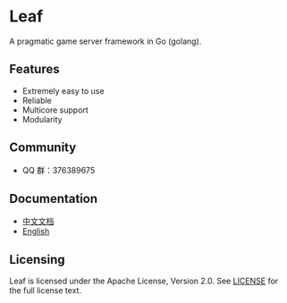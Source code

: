 Leaf
====
A pragmatic game server framework in Go (golang).

Features
---------

* Extremely easy to use
* Reliable
* Multicore support
* Modularity

Community
---------

* QQ 群：376389675

Documentation
---------

* [中文文档](https://github.com/slclub/leaf/blob/master/TUTORIAL_ZH.md)
* [English](https://github.com/slclub/leaf/blob/master/TUTORIAL_EN.md)

Licensing
---------

Leaf is licensed under the Apache License, Version 2.0. See [LICENSE](https://github.com/slclub/leaf/blob/master/LICENSE) for the full license text.
